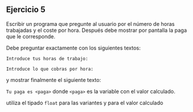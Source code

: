 ## Ejercicio 5

Escribir un programa que pregunte al usuario por el número de horas trabajadas y el coste por hora.
Después debe mostrar por pantalla la paga que le corresponde.

Debe preguntar exactamente con los siguientes textos:

`Introduce tus horas de trabajo:`

`Introduce lo que cobras por hora:`

y mostrar finalmente el siguiente texto:

`Tu paga es <paga>` donde `<paga>` es la variable con el valor calculado.

<div class="hint">

utiliza el tipado `float` para las variantes y para el valor calculado

</div>